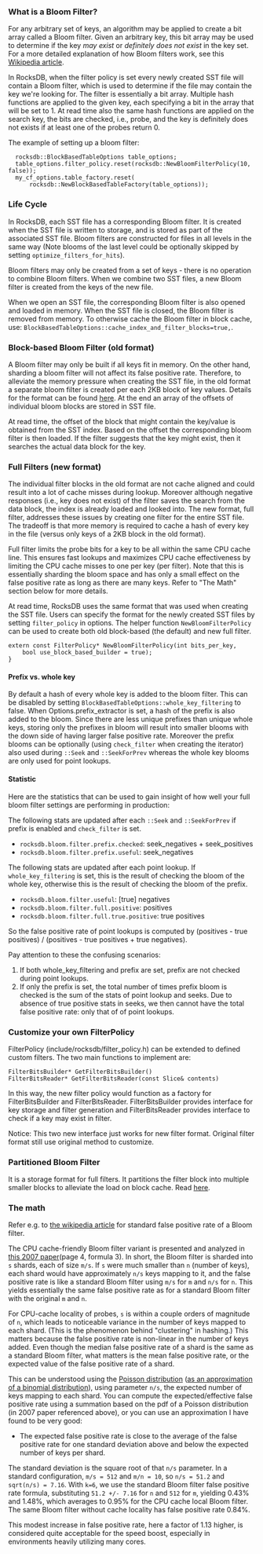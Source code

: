 ### What is a Bloom Filter?
For any arbitrary set of keys, an algorithm may be applied to create a bit array called a Bloom filter. Given an arbitrary key, this bit array may be used to determine if the key *may exist* or *definitely does not exist* in the key set. For a more detailed explanation of how Bloom filters work, see this [Wikipedia article](http://en.wikipedia.org/wiki/Bloom_filter).

In RocksDB, when the filter policy is set every newly created SST file will contain a Bloom filter, which is used to determine if the file may contain the key we're looking for. The filter is essentially a bit array. Multiple hash functions are applied to the given key, each specifying a bit in the array that will be set to 1. At read time also the same hash functions are applied on the search key, the bits are checked, i.e., probe, and the key is definitely does not exists if at least one of the probes return 0.

The example of setting up a bloom filter:

```
  rocksdb::BlockBasedTableOptions table_options;
  table_options.filter_policy.reset(rocksdb::NewBloomFilterPolicy(10, false));
  my_cf_options.table_factory.reset(
      rocksdb::NewBlockBasedTableFactory(table_options));
```

### Life Cycle
In RocksDB, each SST file has a corresponding Bloom filter. It is created when the SST file is written to storage, and is stored as part of the associated SST file. Bloom filters are constructed for files in all levels in the same way (Note blooms of the last level could be optionally skipped by setting `optimize_filters_for_hits`).

Bloom filters may only be created from a set of keys - there is no operation to combine Bloom filters. When we combine two SST files, a new Bloom filter is created from the keys of the new file. 

When we open an SST file, the corresponding Bloom filter is also opened and loaded in memory. When the SST file is closed, the Bloom filter is removed from memory. To otherwise cache the Bloom filter in block cache, use: `BlockBasedTableOptions::cache_index_and_filter_blocks=true,`.

### Block-based Bloom Filter (old format)

A Bloom filter may only be built if all keys fit in memory. On the other hand, sharding a bloom filter will not affect its false positive rate. Therefore, to alleviate the memory pressure when creating the SST file, in the old format a separate bloom filter is created per each 2KB block of key values.
Details for the format can be found [here](https://github.com/facebook/rocksdb/wiki/Rocksdb-BlockBasedTable-Format#filter-meta-block). At the end an array of the offsets of individual bloom blocks are stored in SST file.

At read time, the offset of the block that might contain the key/value is obtained from the SST index. Based on the offset the corresponding bloom filter is then loaded. If the filter suggests that the key might exist, then it searches the actual data block for the key.

### Full Filters (new format)
The individual filter blocks in the old format are not cache aligned and could result into a lot of cache misses during lookup. Moreover although negative responses (i.e., key does not exist) of the filter saves the search from the data block, the index is already loaded and looked into. The new format, full filter, addresses these issues by creating one filter for the entire SST file. The tradeoff is that more memory is required to cache a hash of every key in the file (versus only keys of a 2KB block in the old format).

Full filter limits the probe bits for a key to be all within the same CPU cache line. This ensures fast lookups and maximizes CPU cache effectiveness by limiting the CPU cache misses to one per key (per filter). Note that this is essentially sharding the bloom space and has only a small effect on the false positive rate as long as there are many keys. Refer to "The Math" section below for more details.

At read time, RocksDB uses the same format that was used when creating the SST file. Users can specify the format for the newly created SST files by setting `filter_policy` in options. The helper function `NewBloomFilterPolicy` can be used to create both old block-based (the default) and new full filter.

```
extern const FilterPolicy* NewBloomFilterPolicy(int bits_per_key,
    bool use_block_based_builder = true);
}
```
#### Prefix vs. whole key

By default a hash of every whole key is added to the bloom filter. This can be disabled by setting `BlockBasedTableOptions::whole_key_filtering` to false. When Options.prefix_extractor is set, a hash of the prefix is also added to the bloom. Since there are less unique prefixes than unique whole keys, storing only the prefixes in bloom will result into smaller blooms with the down side of having larger false positive rate. Moreover the prefix blooms can be optionally (using `check_filter` when creating the iterator) also used during `::Seek` and `::SeekForPrev` whereas the whole key blooms are only used for point lookups.

#### Statistic

Here are the statistics that can be used to gain insight of how well your full bloom filter settings are performing in production:

The following stats are updated after each `::Seek` and `::SeekForPrev` if prefix is enabled and `check_filter` is set.
- `rocksdb.bloom.filter.prefix.checked`: seek_negatives + seek_positives
- `rocksdb.bloom.filter.prefix.useful`: seek_negatives

The following stats are updated after each point lookup. If `whole_key_filtering` is set, this is the result of checking the bloom of the whole key, otherwise this is the result of checking the bloom of the prefix.
- `rocksdb.bloom.filter.useful`: [true] negatives
- `rocksdb.bloom.filter.full.positive`: positives
- `rocksdb.bloom.filter.full.true.positive`: true positives

So the false positive rate of point lookups is computed by (positives - true positives) / (positives - true positives + true negatives).

Pay attention to these the confusing scenarios:
1. If both whole_key_filtering and prefix are set, prefix are not checked during point lookups.
2. If only the prefix is set, the total number of times prefix bloom is checked is the sum of the stats of point lookup and seeks. Due to absence of true positive stats in seeks, we then cannot have the total false positive rate: only that of of point lookups.

### Customize your own FilterPolicy
FilterPolicy (include/rocksdb/filter_policy.h) can be extended to defined custom filters. The two main functions to implement are:

    FilterBitsBuilder* GetFilterBitsBuilder()
    FilterBitsReader* GetFilterBitsReader(const Slice& contents)
 
In this way, the new filter policy would function as a factory for FilterBitsBuilder and FilterBitsReader. FilterBitsBuilder provides interface for key storage and filter generation and FilterBitsReader provides interface to check if a key may exist in filter.

Notice: This two new interface just works for new filter format. Original filter format still use original method to customize.

### Partitioned Bloom Filter

It is a storage format for full filters. It partitions the filter block into multiple smaller blocks to alleviate the load on block cache.
Read [here](https://github.com/facebook/rocksdb/wiki/Partitioned-Index-Filters).

### The math

Refer e.g. to [the wikipedia article](https://en.wikipedia.org/wiki/Bloom_filter#Probability_of_false_positives) for standard false positive rate of a Bloom filter.

The CPU cache-friendly Bloom filter variant is presented and analyzed in [this 2007 paper](http://algo2.iti.kit.edu/documents/cacheefficientbloomfilters-jea.pdf)(page 4, formula 3). In short, the Bloom filter is sharded into `s` shards, each of size `m/s`. If `s` were much smaller than `n` (number of keys), each shard would have approximately `n/s` keys mapping to it, and the false positive rate is like a standard Bloom filter using `m/s` for `m` and `n/s` for `n`. This yields essentially the same false positive rate as for a standard Bloom filter with the original `m` and `n`.

For CPU-cache locality of probes, `s` is within a couple orders of magnitude of `n`, which leads to noticeable variance in the number of keys mapped to each shard. (This is the phenomenon behind "clustering" in hashing.) This matters because the false positive rate is non-linear in the number of keys added. Even though the median false positive rate of a shard is the same as a standard Bloom filter, what matters is the mean false positive rate, or the expected value of the false positive rate of a shard.

This can be understood using the [Poisson distribution](https://en.wikipedia.org/wiki/Poisson_distribution) ([as an approximation of a binomial distribution](https://en.wikipedia.org/wiki/Binomial_distribution#Poisson_approximation)), using parameter `n/s`, the expected number of keys mapping to each shard. You can compute the expected/effective false positive rate using a summation based on the pdf of a Poisson distribution (in 2007 paper referenced above), or you can use an approximation I have found to be very good:
- The expected false positive rate is close to the average of the false positive rate for one standard deviation above and below the expected number of keys per shard.

The standard deviation is the square root of that `n/s` parameter. In a standard configuration, `m/s = 512` and `m/n = 10`, so `n/s = 51.2` and `sqrt(n/s) = 7.16`. With `k=6`, we use the standard Bloom filter false positive rate formula, substituting `51.2 +/- 7.16` for `n` and `512` for `m`, yielding 0.43% and 1.48%, which averages to 0.95% for the CPU cache local Bloom filter. The same Bloom filter without cache locality has false positive rate 0.84%.

This modest increase in false positive rate, here a factor of 1.13 higher, is considered quite acceptable for the speed boost, especially in environments heavily utilizing many cores.